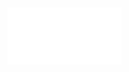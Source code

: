 <div align="center" >
	<img  height="100px" src="https://github.com/ariary/ariary/raw/main/animated.svg?sanitize=true">
</div>
